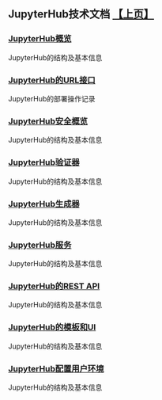 ## JupyterHub技术文档 [【上页】](https://tinyworker.github.io/JupyterHub)

### [JupyterHub概览](http://tinyworker.github.io/JupyterHub/JupyterHub_Tech/JupyterHub_Overview)
JupyterHub的结构及基本信息

### [JupyterHub的URL接口](http://tinyworker.github.io/JupyterHub/JupyterHub_Tech/JupyterHub_URL_Schema)
JupyterHub的部署操作记录

### [JupyterHub安全概览](http://tinyworker.github.io/JupyterHub/JupyterHub_Tech/JupyterHub_Security)
JupyterHub的结构及基本信息

### [JupyterHub验证器](http://tinyworker.github.io/JupyterHub/JupyterHub_Tech/JupyterHub_Authenticator)
JupyterHub的结构及基本信息

### [JupyterHub生成器](http://tinyworker.github.io/JupyterHub/JupyterHub_Tech/JupyterHub_Spawner)
JupyterHub的结构及基本信息

### [JupyterHub服务](http://tinyworker.github.io/JupyterHub/JupyterHub_Tech/JyputerHub_Services)
JupyterHub的结构及基本信息

### [JupyterHub的REST API](http://tinyworker.github.io/JupyterHub/JupyterHub_Tech/JupyterHub_REST_API)
JupyterHub的结构及基本信息

### [JupyterHub的模板和UI](http://tinyworker.github.io/JupyterHub/JupyterHub_Tech/JupyterHub_Templates&UI)
JupyterHub的结构及基本信息

### [JupyterHub配置用户环境](http://tinyworker.github.io/JupyterHub/JupyterHub_Tech/JupyterHub_Configuring_User_Environment)
JupyterHub的结构及基本信息